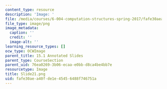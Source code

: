 ```yaml
---
content_type: resource
description: 'Image: '
file: /media/courses/6-004-computation-structures-spring-2017/fafe30aea40fde1e45456488f746751a_Slide21.png
file_type: image/png
image_metadata:
  caption: ''
  credit: ''
  image-alt: ''
learning_resource_types: []
ocw_type: OCWImage
parent_title: 15.1 Annotated Slides
parent_type: CourseSection
parent_uid: 76ea0269-3b06-ecaa-e0bb-d8ca4be4bb7e
resourcetype: Image
title: Slide21.png
uid: fafe30ae-a40f-de1e-4545-6488f746751a
---
```

